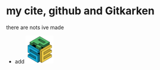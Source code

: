 # my cite, github and Gitkarken
there are nots ive made
+ add
![](https://raw.githubusercontent.com/RSE-Sheffield/RSE-Sheffield.github.io/master/assets/images/logo/rse-logoonly-stroke-small.png)
